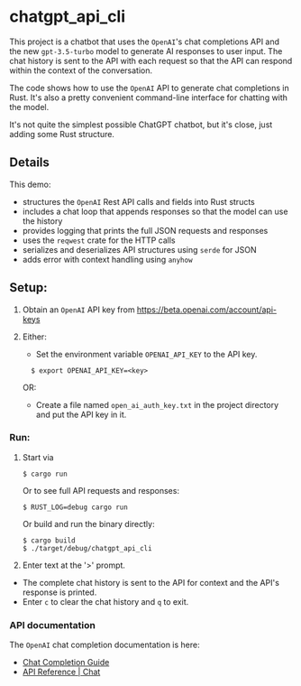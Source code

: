 # chatgpt_api_cli

This project is a chatbot that uses the `OpenAI`'s chat completions API and the new
`gpt-3.5-turbo` model to generate AI responses to user input. The chat history is sent to the API
with each request so that the API can respond within the context of the conversation.

The code shows how to use the `OpenAI` API to generate chat completions in Rust.
It's also a pretty convenient command-line interface for chatting with the model.

It's not quite the simplest possible ChatGPT chatbot, but it's close, just adding some Rust structure.

## Details

This demo:

- structures the `OpenAI` Rest API calls and fields into Rust structs
- includes a chat loop that appends responses so that the model can use the history
- provides logging that prints the full JSON requests and responses
- uses the `reqwest` crate for the HTTP calls
- serializes and deserializes API structures using `serde` for JSON
- adds error with context handling using `anyhow`

## Setup:

1. Obtain an `OpenAI` API key from https://beta.openai.com/account/api-keys
2. Either:

   - Set the environment variable `OPENAI_API_KEY` to the API key.

   ```shell
     $ export OPENAI_API_KEY=<key>
   ```

   OR:

   - Create a file named `open_ai_auth_key.txt` in the project directory and put the API key in it.

### Run:

1. Start via

   ```shell
   $ cargo run
   ```

   Or to see full API requests and responses:

   ```shell
   $ RUST_LOG=debug cargo run
   ```

   Or build and run the binary directly:

   ```shell
   $ cargo build
   $ ./target/debug/chatgpt_api_cli

   ```

2. Enter text at the '>' prompt.

- The complete chat history is sent to the API for context and the API's response is printed.
- Enter `c` to clear the chat history and `q` to exit.

### API documentation

The `OpenAI` chat completion documentation is here:

- [Chat Completion Guide](https://platform.openai.com/docs/guides/chat)
- [API Reference | Chat](https://platform.openai.com/docs/api-reference/chat)
